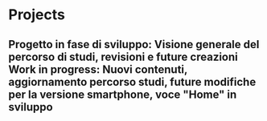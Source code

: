 # Projects
Progetto in fase di sviluppo: Visione generale del percorso di studi, revisioni e future creazioni
Work in progress: Nuovi contenuti, aggiornamento percorso studi, future modifiche per la versione smartphone, voce "Home" in sviluppo
---------------------------------------------------------------
